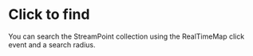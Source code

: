 # Click to find

You can search the StreamPoint collection using the RealTimeMap click event and a search radius.
